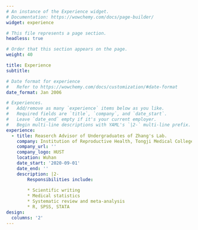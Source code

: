 ```yaml
---
# An instance of the Experience widget.
# Documentation: https://wowchemy.com/docs/page-builder/
widget: experience

# This file represents a page section.
headless: true

# Order that this section appears on the page.
weight: 40

title: Experience
subtitle:

# Date format for experience
#   Refer to https://wowchemy.com/docs/customization/#date-format
date_format: Jan 2006

# Experiences.
#   Add/remove as many `experience` items below as you like.
#   Required fields are `title`, `company`, and `date_start`.
#   Leave `date_end` empty if it's your current employer.
#   Begin multi-line descriptions with YAML's `|2-` multi-line prefix.
experience:
  - title: Reaserch Advisor of Undergraduates of Zhang's Lab.
    company: Institution of Reproductive Health, Tongji Medical College, HUST
    company_url: ''
    company_logo: HUST
    location: Wuhan
    date_start: '2020-09-01'
    date_end: ''
    description: |2-
        Responsibilities include:
        
        * Scientific writing
        * Medical statistics
        * Systematic review and meta-analysis
        * R, SPSS, STATA
design:
  columns: '2'
---
```

